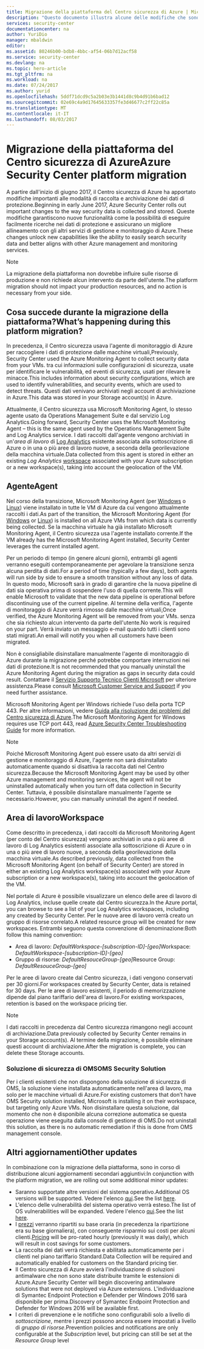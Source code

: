 ```yaml
---
title: Migrazione della piattaforma del Centro sicurezza di Azure | Microsoft Docs
description: "Questo documento illustra alcune delle modifiche che sono state apportate alla modalità di raccolta dati nel Centro sicurezza di Azure."
services: security-center
documentationcenter: na
author: YuriDio
manager: mbaldwin
editor: 
ms.assetid: 80246b00-bdb8-4bbc-af54-06b7d12acf58
ms.service: security-center
ms.devlang: na
ms.topic: hero-article
ms.tgt_pltfrm: na
ms.workload: na
ms.date: 07/24/2017
ms.author: yurid
ms.openlocfilehash: 5ddf71dcd9c5a2b03e3b1441d8c9b4d91b6bad12
ms.sourcegitcommit: 02e69c4a9d17645633357fe3d46677c2ff22c85a
ms.translationtype: MT
ms.contentlocale: it-IT
ms.lasthandoff: 08/03/2017
---
```

# <a name="azure-security-center-platform-migration"></a><span data-ttu-id="30657-103">Migrazione della piattaforma del Centro sicurezza di Azure</span><span class="sxs-lookup"><span data-stu-id="30657-103">Azure Security Center platform migration</span></span>

<span data-ttu-id="30657-104">A partire dall'inizio di giugno 2017, il Centro sicurezza di Azure ha apportato modifiche importanti alle modalità di raccolta e archiviazione dei dati di protezione.</span><span class="sxs-lookup"><span data-stu-id="30657-104">Beginning in early June 2017, Azure Security Center rolls out important changes to the way security data is collected and stored.</span></span>  <span data-ttu-id="30657-105">Queste modifiche garantiscono nuove funzionalità come la possibilità di eseguire facilmente ricerche nei dati di protezione e assicurano un migliore allineamento con gli altri servizi di gestione e monitoraggio di Azure.</span><span class="sxs-lookup"><span data-stu-id="30657-105">These changes unlock new capabilities like the ability to easily search security data and better aligns with other Azure management and monitoring services.</span></span>

> [!NOTE]
> <span data-ttu-id="30657-106">La migrazione della piattaforma non dovrebbe influire sulle risorse di produzione e non richiede alcun intervento da parte dell'utente.</span><span class="sxs-lookup"><span data-stu-id="30657-106">The platform migration should not impact your production resources, and no action is necessary from your side.</span></span>


## <a name="whats-happening-during-this-platform-migration"></a><span data-ttu-id="30657-107">Cosa succede durante la migrazione della piattaforma?</span><span class="sxs-lookup"><span data-stu-id="30657-107">What’s happening during this platform migration?</span></span>

<span data-ttu-id="30657-108">In precedenza, il Centro sicurezza usava l'agente di monitoraggio di Azure per raccogliere i dati di protezione dalle macchine virtuali,</span><span class="sxs-lookup"><span data-stu-id="30657-108">Previously, Security Center used the Azure Monitoring Agent to collect security data from your VMs.</span></span> <span data-ttu-id="30657-109">tra cui informazioni sulle configurazioni di sicurezza, usate per identificare le vulnerabilità, ed eventi di sicurezza, usati per rilevare le minacce.</span><span class="sxs-lookup"><span data-stu-id="30657-109">This includes information about security configurations, which are used to identify vulnerabilities, and security events, which are used to detect threats.</span></span> <span data-ttu-id="30657-110">Questi dati venivano archiviati negli account di archiviazione in Azure.</span><span class="sxs-lookup"><span data-stu-id="30657-110">This data was stored in your Storage account(s) in Azure.</span></span>

<span data-ttu-id="30657-111">Attualmente, il Centro sicurezza usa Microsoft Monitoring Agent, lo stesso agente usato da Operations Management Suite e dal servizio Log Analytics.</span><span class="sxs-lookup"><span data-stu-id="30657-111">Going forward, Security Center uses the Microsoft Monitoring Agent – this is the same agent used by the Operations Management Suite and Log Analytics service.</span></span> <span data-ttu-id="30657-112">I dati raccolti dall'agente vengono archiviati in un'*area di lavoro* di [Log Analytics](../log-analytics/log-analytics-manage-access.md) esistente associata alla sottoscrizione di Azure o in una o più aree di lavoro nuove, a seconda della georilevazione della macchina virtuale.</span><span class="sxs-lookup"><span data-stu-id="30657-112">Data collected from this agent is stored in either an existing *Log Analytics* [workspace](../log-analytics/log-analytics-manage-access.md) associated with your Azure subscription or a new workspace(s), taking into account the geolocation of the VM.</span></span>

## <a name="agent"></a><span data-ttu-id="30657-113">Agente</span><span class="sxs-lookup"><span data-stu-id="30657-113">Agent</span></span>

<span data-ttu-id="30657-114">Nel corso della transizione, Microsoft Monitoring Agent (per [Windows](../log-analytics/log-analytics-windows-agents.md) o [Linux](../log-analytics/log-analytics-linux-agents.md)) viene installato in tutte le VM di Azure da cui vengono attualmente raccolti i dati.</span><span class="sxs-lookup"><span data-stu-id="30657-114">As part of the transition, the Microsoft Monitoring Agent (for [Windows](../log-analytics/log-analytics-windows-agents.md) or [Linux](../log-analytics/log-analytics-linux-agents.md)) is installed on all Azure VMs from which data is currently being collected.</span></span>  <span data-ttu-id="30657-115">Se la macchina virtuale ha già installato Microsoft Monitoring Agent, il Centro sicurezza usa l'agente installato corrente.</span><span class="sxs-lookup"><span data-stu-id="30657-115">If the VM already has the Microsoft Monitoring Agent installed, Security Center leverages the current installed agent.</span></span>

<span data-ttu-id="30657-116">Per un periodo di tempo (in genere alcuni giorni), entrambi gli agenti verranno eseguiti contemporaneamente per agevolare la transizione senza alcuna perdita di dati.</span><span class="sxs-lookup"><span data-stu-id="30657-116">For a period of time (typically a few days), both agents will run side by side to ensure a smooth transition without any loss of data.</span></span> <span data-ttu-id="30657-117">In questo modo, Microsoft sarà in grado di garantire che la nuova pipeline di dati sia operativa prima di sospendere l'uso di quella corrente.</span><span class="sxs-lookup"><span data-stu-id="30657-117">This will enable Microsoft to validate that the new data pipeline is operational before discontinuing use of the current pipeline.</span></span> <span data-ttu-id="30657-118">Al termine della verifica, l'agente di monitoraggio di Azure verrà rimosso dalle macchine virtuali,</span><span class="sxs-lookup"><span data-stu-id="30657-118">Once verified, the Azure Monitoring Agent will be removed from your VMs.</span></span> <span data-ttu-id="30657-119">senza che sia richiesto alcun intervento da parte dell'utente.</span><span class="sxs-lookup"><span data-stu-id="30657-119">No work is required on your part.</span></span> <span data-ttu-id="30657-120">Verrà inviato un messaggio e-mail quando tutti i clienti sono stati migrati.</span><span class="sxs-lookup"><span data-stu-id="30657-120">An email will notify you when all customers have been migrated.</span></span>
 
<span data-ttu-id="30657-121">Non è consigliabile disinstallare manualmente l'agente di monitoraggio di Azure durante la migrazione perché potrebbe comportare interruzioni nei dati di protezione.</span><span class="sxs-lookup"><span data-stu-id="30657-121">It is not recommended that you manually uninstall the Azure Monitoring Agent during the migration as gaps in security data could result.</span></span> <span data-ttu-id="30657-122">Contattare il [Servizio Supporto Tecnico Clienti Microsoft](https://support.microsoft.com/contactus/) per ulteriore assistenza.</span><span class="sxs-lookup"><span data-stu-id="30657-122">Please consult [Microsoft Customer Service and Support](https://support.microsoft.com/contactus/) if you need further assistance.</span></span> 

<span data-ttu-id="30657-123">Microsoft Monitoring Agent per Windows richiede l'uso della porta TCP 443. Per altre informazioni, vedere [Guida alla risoluzione dei problemi del Centro sicurezza di Azure](security-center-troubleshooting-guide.md).</span><span class="sxs-lookup"><span data-stu-id="30657-123">The Microsoft Monitoring Agent for Windows requires use TCP port 443, read [Azure Security Center Troubleshooting Guide](security-center-troubleshooting-guide.md) for more information.</span></span>


> [!NOTE] 
> <span data-ttu-id="30657-124">Poiché Microsoft Monitoring Agent può essere usato da altri servizi di gestione e monitoraggio di Azure, l'agente non sarà disinstallato automaticamente quando si disattiva la raccolta dati nel Centro sicurezza.</span><span class="sxs-lookup"><span data-stu-id="30657-124">Because the Microsoft Monitoring Agent may be used by other Azure management and monitoring services, the agent will not be uninstalled automatically when you turn off data collection in Security Center.</span></span> <span data-ttu-id="30657-125">Tuttavia, è possibile disinstallare manualmente l'agente se necessario.</span><span class="sxs-lookup"><span data-stu-id="30657-125">However, you can manually uninstall the agent if needed.</span></span>

## <a name="workspace"></a><span data-ttu-id="30657-126">Area di lavoro</span><span class="sxs-lookup"><span data-stu-id="30657-126">Workspace</span></span>

<span data-ttu-id="30657-127">Come descritto in precedenza, i dati raccolti da Microsoft Monitoring Agent (per conto del Centro sicurezza) vengono archiviati in una o più aree di lavoro di Log Analytics esistenti associate alla sottoscrizione di Azure o in una o più aree di lavoro nuove, a seconda della georilevazione della macchina virtuale.</span><span class="sxs-lookup"><span data-stu-id="30657-127">As described previously, data collected from the Microsoft Monitoring Agent (on behalf of Security Center) are stored in either an existing Log Analytics workspace(s) associated with your Azure subscription or a new workspace(s), taking into account the geolocation of the VM.</span></span>

<span data-ttu-id="30657-128">Nel portale di Azure è possibile visualizzare un elenco delle aree di lavoro di Log Analytics, incluse quelle create dal Centro sicurezza.</span><span class="sxs-lookup"><span data-stu-id="30657-128">In the Azure portal, you can browse to see a list of your Log Analytics workspaces, including any created by Security Center.</span></span> <span data-ttu-id="30657-129">Per le nuove aree di lavoro verrà creato un gruppo di risorse correlato.</span><span class="sxs-lookup"><span data-stu-id="30657-129">A related resource group will be created for new workspaces.</span></span> <span data-ttu-id="30657-130">Entrambi seguono questa convenzione di denominazione:</span><span class="sxs-lookup"><span data-stu-id="30657-130">Both follow this naming convention:</span></span>

- <span data-ttu-id="30657-131">Area di lavoro: *DefaultWorkspace-[subscription-ID]-[geo]*</span><span class="sxs-lookup"><span data-stu-id="30657-131">Workspace: *DefaultWorkspace-[subscription-ID]-[geo]*</span></span>
- <span data-ttu-id="30657-132">Gruppo di risorse: *DefaultResouceGroup-[geo]*</span><span class="sxs-lookup"><span data-stu-id="30657-132">Resource Group: *DefaultResouceGroup-[geo]*</span></span> 
 
<span data-ttu-id="30657-133">Per le aree di lavoro create dal Centro sicurezza, i dati vengono conservati per 30 giorni.</span><span class="sxs-lookup"><span data-stu-id="30657-133">For workspaces created by Security Center, data is retained for 30 days.</span></span> <span data-ttu-id="30657-134">Per le aree di lavoro esistenti, il periodo di memorizzazione dipende dal piano tariffario dell'area di lavoro.</span><span class="sxs-lookup"><span data-stu-id="30657-134">For existing workspaces, retention is based on the workspace pricing tier.</span></span>

> [!NOTE]
> <span data-ttu-id="30657-135">I dati raccolti in precedenza dal Centro sicurezza rimangono negli account di archiviazione.</span><span class="sxs-lookup"><span data-stu-id="30657-135">Data previously collected by Security Center remains in your Storage account(s).</span></span> <span data-ttu-id="30657-136">Al termine della migrazione, è possibile eliminare questi account di archiviazione.</span><span class="sxs-lookup"><span data-stu-id="30657-136">After the migration is complete, you can delete these Storage accounts.</span></span>

### <a name="oms-security-solution"></a><span data-ttu-id="30657-137">Soluzione di sicurezza di OMS</span><span class="sxs-lookup"><span data-stu-id="30657-137">OMS Security Solution</span></span> 

<span data-ttu-id="30657-138">Per i clienti esistenti che non dispongono della soluzione di sicurezza di OMS, la soluzione viene installata automaticamente nell'area di lavoro, ma solo per le macchine virtuali di Azure.</span><span class="sxs-lookup"><span data-stu-id="30657-138">For existing customers that don’t have OMS Security solution installed, Microsoft is installing it on their workspace, but targeting only Azure VMs.</span></span> <span data-ttu-id="30657-139">Non disinstallare questa soluzione, dal momento che non è disponibile alcuna correzione automatica se questa operazione viene eseguita dalla console di gestione di OMS.</span><span class="sxs-lookup"><span data-stu-id="30657-139">Do not uninstall this solution, as there is no automatic remediation if this is done from OMS management console.</span></span>


## <a name="other-updates"></a><span data-ttu-id="30657-140">Altri aggiornamenti</span><span class="sxs-lookup"><span data-stu-id="30657-140">Other updates</span></span>

<span data-ttu-id="30657-141">In combinazione con la migrazione della piattaforma, sono in corso di distribuzione alcuni aggiornamenti secondari aggiuntivi:</span><span class="sxs-lookup"><span data-stu-id="30657-141">In conjunction with the platform migration, we are rolling out some additional minor updates:</span></span>

- <span data-ttu-id="30657-142">Saranno supportate altre versioni del sistema operativo.</span><span class="sxs-lookup"><span data-stu-id="30657-142">Additional OS versions will be supported.</span></span> <span data-ttu-id="30657-143">Vedere l'elenco [qui](security-center-faq.md#virtual-machines).</span><span class="sxs-lookup"><span data-stu-id="30657-143">See the list [here](security-center-faq.md#virtual-machines).</span></span>
- <span data-ttu-id="30657-144">L'elenco delle vulnerabilità del sistema operativo verrà esteso.</span><span class="sxs-lookup"><span data-stu-id="30657-144">The list of OS vulnerabilities will be expanded.</span></span> <span data-ttu-id="30657-145">Vedere l'elenco [qui](https://gallery.technet.microsoft.com/Azure-Security-Center-a789e335).</span><span class="sxs-lookup"><span data-stu-id="30657-145">See the list [here](https://gallery.technet.microsoft.com/Azure-Security-Center-a789e335).</span></span>
- <span data-ttu-id="30657-146">I [prezzi](https://azure.microsoft.com/pricing/details/security-center/) verranno ripartiti su base oraria (in precedenza la ripartizione era su base giornaliera), con conseguente risparmio sui costi per alcuni clienti.</span><span class="sxs-lookup"><span data-stu-id="30657-146">[Pricing](https://azure.microsoft.com/pricing/details/security-center/) will be pro-rated hourly (previously it was daily), which will result in cost savings for some customers.</span></span>
- <span data-ttu-id="30657-147">La raccolta dei dati verrà richiesta e abilitata automaticamente per i clienti nel piano tariffario Standard.</span><span class="sxs-lookup"><span data-stu-id="30657-147">Data Collection will be required and automatically enabled for customers on the Standard pricing tier.</span></span>
- <span data-ttu-id="30657-148">Il Centro sicurezza di Azure avvierà l'individuazione di soluzioni antimalware che non sono state distribuite tramite le estensioni di Azure.</span><span class="sxs-lookup"><span data-stu-id="30657-148">Azure Security Center will begin discovering antimalware solutions that were not deployed via Azure extensions.</span></span> <span data-ttu-id="30657-149">L'individuazione di Symantec Endpoint Protection e Defender per Windows 2016 sarà disponibile per prima.</span><span class="sxs-lookup"><span data-stu-id="30657-149">Discovery of Symantec Endpoint Protection and Defender for Windows 2016 will be available first.</span></span>
- <span data-ttu-id="30657-150">I criteri di prevenzione e le notifiche sono configurabili solo a livello di *sottoscrizione*, mentre i prezzi possono ancora essere impostati a livello di *gruppo di risorse*.</span><span class="sxs-lookup"><span data-stu-id="30657-150">Prevention policies and notifications are only configurable at the *Subscription* level, but pricing can still be set at the *Resource Group* level</span></span>

